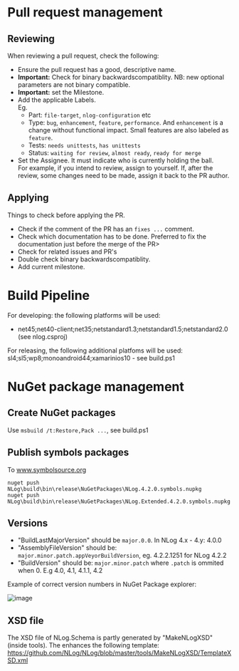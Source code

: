 Pull request management
===

Reviewing
---
When reviewing a pull request, check the following:

- Ensure the pull request has a good, descriptive name.
- **Important:** Check for binary backwardscompatiblity. NB: new optional parameters are not binary compatible.
- **Important:** set the Milestone.
- Add the applicable Labels.  
  Eg.
  - Part: `file-target`, `nlog-configuration` etc
  - Type: `bug`, `enhancement`, `feature`, `performance`. And  `enhancement` is a change without functional impact. Small features are also labeled as `feature`.
  - Tests: `needs unittests`, `has unittests`
  - Status: `waiting for review`, `almost ready`, `ready for merge`
- Set the Assignee. It must indicate who is currently holding the ball.   
  For example, if you intend to review, assign to yourself. If, after the review, some changes need to be made, assign it back to the PR author.


Applying
---
Things to check before applying the PR.

- Check if the comment of the PR has an `fixes ...` comment.
- Check which documentation has to be done. Preferred to fix the documentation just before the merge of the PR>
- Check for related issues and PR's
- Double check binary backwardscompatiblity.
- Add current milestone.

Build Pipeline 
===


For developing: the following platforms will be used:
- net45;net40-client;net35;netstandard1.3;netstandard1.5;netstandard2.0 (see nlog.csproj)

For releasing, the following additional platfoms will be used: sl4;sl5;wp8;monoandroid44;xamarinios10 - see build.ps1

NuGet package management
===


## Create NuGet packages

Use `msbuild /t:Restore,Pack ...`, see build.ps1

## Publish symbols packages

To www.symbolsource.org

```
nuget push NLog\build\bin\release\NuGetPackages\NLog.4.2.0.symbols.nupkg
nuget push NLog\build\bin\release\NuGetPackages\NLog.Extended.4.2.0.symbols.nupkg
```

## Versions

- "BuildLastMajorVersion" should be `major.0.0`. In NLog 4.x - 4.y: 4.0.0
- "AssemblyFileVersion" should be: `major.minor.patch.appVeyorBuildVersion`, eg. 4.2.2.1251 for NLog 4.2.2
- "BuildVersion" should be: `major.minor.patch` where `.patch` is ommited when 0. E.g 4.0, 4.1, 4.1.1, 4.2

Example of correct version numbers in NuGet Package explorer:

![image](https://cloud.githubusercontent.com/assets/5808377/11546997/fbfad58a-9950-11e5-952d-f7369f747089.png)

## XSD file
The XSD file of NLog.Schema is partly generated by "MakeNLogXSD" (inside tools). The enhances the following template: https://github.com/NLog/NLog/blob/master/tools/MakeNLogXSD/TemplateXSD.xml




